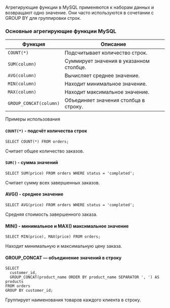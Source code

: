 Агрегирующие функции в MySQL применяются к наборам данных и возвращают одно значение. Они часто используются в сочетании с GROUP BY для группировки строк.

### Основные агрегирующие функции MySQL

| Функция                | Описание                                |
|------------------------|-----------------------------------------|
| `COUNT(*)`             | Подсчитывает количество строк.          |
| `SUM(column)`          | Суммирует значения в указанном столбце. |
| `AVG(column)`          | Вычисляет среднее значение.             |
| `MIN(column)`          | Находит минимальное значение.           |
| `MAX(column)`          | Находит максимальное значение.          |
| `GROUP_CONCAT(column)` | Объединяет значения столбца в строку.   |

Примеры использования
#### `COUNT(*)` - подсчёт количества строк
```
SELECT COUNT(*) FROM orders;
```
Считает общее количество заказов.

#### `SUM()` - сумма значений
```
SELECT SUM(price) FROM orders WHERE status = 'completed';
```
Считает сумму всех завершенных заказов.

#### AVG() - среднее значение
```
SELECT AVG(price) FROM orders WHERE status = 'completed';
```
Средняя стоимость завершенного заказа.


#### MIN() - минимальное и MAX() максимальное значение
```
SELECT MIN(price), MAX(price) FROM orders;
```
Находит минимальную и максимальную цену заказа.

####  GROUP_CONCAT — объединение значений в строку
```
SELECT 
  customer_id,
  GROUP_CONCAT(product_name ORDER BY product_name SEPARATOR ', ') AS products
FROM orders
GROUP BY customer_id;
```
Группирует наименования товаров каждого клиента в строку.